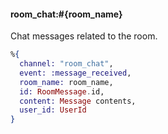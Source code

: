 #### room_chat:#{room_name}
Chat messages related to the room.
```elixir
%{
  channel: "room_chat",
  event: :message_received,
  room_name: room_name,
  id: RoomMessage.id,
  content: Message contents,
  user_id: UserId
}
```
